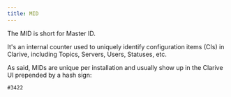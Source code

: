 ```yaml
---
title: MID
---
```


The MID is short for Master ID.

It's an internal counter used to uniquely identify 
configuration items (CIs) in Clarive, including Topics, Servers, 
Users, Statuses, etc. 

As said, MIDs are unique per installation and usually show up 
in the Clarive UI prepended by a hash sign:

    #3422
